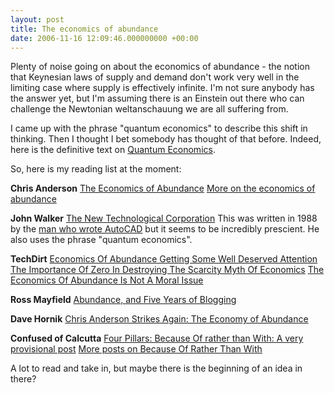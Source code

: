 ```yaml
---
layout: post
title: The economics of abundance
date: 2006-11-16 12:09:46.000000000 +00:00
---
```

Plenty of noise going on about the economics of abundance - the notion that Keynesian laws of supply and demand don't work very well in the limiting case where supply is effectively infinite. I'm not sure anybody has the answer yet, but I'm assuming there is an Einstein out there who can challenge the Newtonian weltanschauung we are all suffering from.

I came up with the phrase "quantum economics" to describe this shift in thinking. Then I thought I bet somebody has thought of that before. Indeed, here is the definitive text on <a target="_blank" href="http://uncyclopedia.org/wiki/Quantum_Economics">Quantum Economics</a>.

So, here is my reading list at the moment:

<strong>Chris Anderson</strong>
<a target="_blank" href="http://www.longtail.com/the_long_tail/2006/10/the_economics_o.html">The Economics of Abundance</a>
<a target="_blank" href="http://www.longtail.com/the_long_tail/2006/11/more_on_the_eco.html">More on the economics of abundance</a>

<strong>John Walker</strong>
<a target="_blank" href="http://www.fourmilab.ch/autofile/www/chapter2_73.html">The New Technological Corporation</a>
This was written in 1988 by the <a target="_blank" href="http://en.wikipedia.org/wiki/John_Walker_(programmer)">man who wrote AutoCAD</a> but it seems to be incredibly prescient. He also uses the phrase "quantum economics".

<strong>TechDirt</strong>
<a target="_blank" href="http://www.techdirt.com/articles/20061026/102329.shtml">Economics Of Abundance Getting Some Well Deserved Attention</a>
<a target="_blank" href="http://www.techdirt.com/articles/20061025/014811.shtml">The Importance Of Zero In Destroying The Scarcity Myth Of Economics</a>
<a target="_blank" href="http://www.techdirt.com/articles/20061115/020157.shtml">The Economics Of Abundance Is Not A Moral Issue</a>

<strong>Ross Mayfield</strong>
<a target="_blank" href="http://ross.typepad.com/blog/2006/10/abundance_and_f.html">Abundance, and Five Years of Blogging</a>

<strong>Dave Hornik</strong>
<a target="_blank" href="http://www.ventureblog.com/articles/indiv/2006/001260.html">Chris Anderson Strikes Again: The Economy of Abundance</a>

<strong>Confused of Calcutta</strong>
<a target="_blank" href="http://confusedofcalcutta.com/2006/06/09/four-pillars-because-of-rather-than-with-a-very-provisional-post/">Four Pillars: Because Of rather than With: A very provisional post</a>
<a target="_blank" href="http://www.google.co.uk/search?hl=en&amp;q=+%22because+of+rather+than+with%22+site%3Aconfusedofcalcutta.com&amp;meta=">More posts on Because Of Rather Than With</a>

A lot to read and take in, but maybe there is the beginning of an idea in there?
